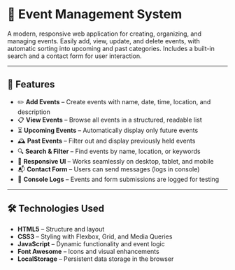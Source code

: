 # 🎉 Event Management System

A modern, responsive web application for creating, organizing, and managing events. Easily add, view, update, and delete events, with automatic sorting into upcoming and past categories. Includes a built-in search and a contact form for user interaction.

---

## 🚀 Features

- ✏️ **Add Events** – Create events with name, date, time, location, and description
- 📋 **View Events** – Browse all events in a structured, readable list
- ⏳ **Upcoming Events** – Automatically display only future events
- 🕰️ **Past Events** – Filter out and display previously held events
- 🔍 **Search & Filter** – Find events by name, location, or keywords
- 📱 **Responsive UI** – Works seamlessly on desktop, tablet, and mobile
- 📬 **Contact Form** – Users can send messages (logs in console)
- 🧾 **Console Logs** – Events and form submissions are logged for testing

---

## 🛠️ Technologies Used

- **HTML5** – Structure and layout
- **CSS3** – Styling with Flexbox, Grid, and Media Queries
- **JavaScript** – Dynamic functionality and event logic
- **Font Awesome** – Icons and visual enhancements
- **LocalStorage** – Persistent data storage in the browser
